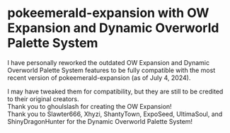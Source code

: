 # pokeemerald-expansion with OW Expansion and Dynamic Overworld Palette System

I have personally reworked the outdated OW Expansion and Dynamic Overworld Palette System features to be fully compatible with the most recent version of pokeemerald-expansion (as of July 4, 2024).  

I may have tweaked them for compatibility, but they are still to be credited to their original creators.  
Thank you to ghoulslash for creating the OW Expansion!  
Thank you to Slawter666, Xhyzi, ShantyTown, ExpoSeed, UltimaSoul, and ShinyDragonHunter for the Dynamic Overworld Palette System! 
